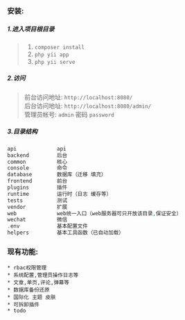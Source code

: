 ### 安装:

##### 1.进入项目根目录

>1. `composer install` 
>2. `php yii app`
>3. `php yii serve`

##### 2.访问

>前台访问地址: `http://localhost:8080/`<br/>
>后台访问地址: `http://localhost:8080/admin/`<br/> 
>管理员帐号: `admin` 密码 `password`

##### 3.目录结构

```php
api             api
backend         后台
common          核心
console         命令
database        数据库（迁移 填充）
frontend        前台
plugins         插件
runtime         运行时（日志 缓存等）
tests           测试
vendor          扩展
web             web统一入口（web服务器可只开放该目录,保证安全）
wechat          微信
.env            基本配置文件
helpers         基本工具函数（已自动加载）
```

### 现有功能:
```
* rbac权限管理
* 系统配置,管理员操作日志等
* 文章,单页,评论,弹幕等
* 数据库备份还原
* 国际化 主题 皮肤
* 可拆卸插件
* todo
```

